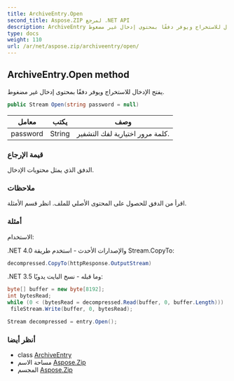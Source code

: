 ```yaml
---
title: ArchiveEntry.Open
second_title: Aspose.ZIP لمرجع .NET API
description: ArchiveEntry طريقة. يفتح الإدخال للاستخراج ويوفر دفقًا بمحتوى إدخال غير مضغوط.
type: docs
weight: 110
url: /ar/net/aspose.zip/archiveentry/open/
---
```

## ArchiveEntry.Open method

يفتح الإدخال للاستخراج ويوفر دفقًا بمحتوى إدخال غير مضغوط.

```csharp
public Stream Open(string password = null)
```

| معامل | يكتب | وصف |
| --- | --- | --- |
| password | String | كلمة مرور اختيارية لفك التشفير. |

### قيمة الإرجاع

الدفق الذي يمثل محتويات الإدخال.

### ملاحظات

اقرأ من الدفق للحصول على المحتوى الأصلي للملف. انظر قسم الأمثلة.

### أمثلة

الاستخدام:

.NET 4.0 والإصدارات الأحدث - استخدم طريقة Stream.CopyTo:

```csharp
decompressed.CopyTo(httpResponse.OutputStream)
```

.NET 3.5 وما قبله - نسخ البايت يدويًا:

```csharp
byte[] buffer = new byte[8192];
int bytesRead;
while (0 < (bytesRead = decompressed.Read(buffer, 0, buffer.Length)))
 fileStream.Write(buffer, 0, bytesRead);
```

```csharp
Stream decompressed = entry.Open();
```

### أنظر أيضا

* class [ArchiveEntry](../)
* مساحة الاسم [Aspose.Zip](../../archiveentry/)
* المجسم [Aspose.Zip](../../../)


